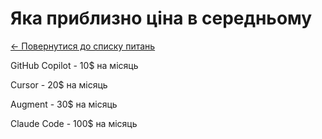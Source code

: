 # Яка приблизно ціна в середньому

[← Повернутися до списку питань](../agents.md)

GitHub Copilot - 10$ на місяць

Cursor - 20$ на місяць

Augment - 30$ на місяць

Claude Code - 100$ на місяць
